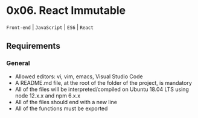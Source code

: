 # 0x06. React Immutable
```Front-end``` | ```JavaScript``` | ```ES6``` | ```React```
## Requirements
### General
* Allowed editors: vi, vim, emacs, Visual Studio Code
* A README.md file, at the root of the folder of the project, is mandatory
* All of the files will be interpreted/compiled on Ubuntu 18.04 LTS using node 12.x.x and npm 6.x.x
* All of the files should end with a new line
* All of the functions must be exported
